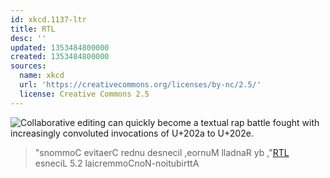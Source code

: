 ```yaml
---
id: xkcd.1137-ltr
title: ‮LTR
desc: ''
updated: 1353484800000
created: 1353484800000
sources:
  name: xkcd
  url: 'https://creativecommons.org/licenses/by-nc/2.5/'
  license: Creative Commons 2.5
---
```

![Collaborative editing can quickly become a textual rap battle fought with increasingly convoluted invocations of U+202a to U+202e.](https://imgs.xkcd.com/comics/rtl.png)
> "[‮LTR](https://xkcd.com/1137/)", by Randall Munroe, licensed under Creative Commons Attribution-NonCommercial 2.5 License
